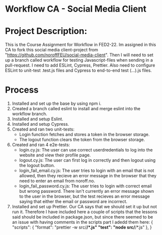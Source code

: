 # Workflow CA - Social Media Client

# Project Description:

This is the Course Assignment for Workflow in FED2-22.
Im assigned in this CA to fork this social media client-project from "https://github.com/noroffFEU/social-media-client".
Then I will need to set up a branch called workflow for testing Javascript-files when sending in a pull-request.
I need to add ESLint, Cypress, Prettier. Also need to configure ESLint to unit-test .test.js files and Cypress to end-to-end test (...).js files.


# Process

1. Installed and set up the base by using npm i.
2. Created a branch called eslint to install and merge eslint into the workflow branch.
3. Installed and setup Eslint.
4. Installed and setup Cypress.
5. Created and ran two unit-tests:
    - Login function fetches and stores a token in the browser storage.
    - The logout function clears the token from the browser storage.
6. Created and ran 4 e2e-tests:
    - login.cy.js: The user can use correct userdredentials to log into the website and view their profile page.
    - logout.cy.js: The user can first log in correctly and then logout using the logout button.
    - login_fail_email.cy.js: The user tries to login with an email that is not allowed, then they recieve an error message in the browser that they need to enter an email from noroff.no.
    - login_fail_password.cy.js: The user tries to login with correct email but wrong password. There isn't currently an error message shown to the user in the browser, but the test recieves an error message saying that either the email or password are incorrect.
7. Installed and set up Prettier. Our CA says that we should set it up but not run it. 
   Therefore I have included here a couple of scripts that the lessons said should be included in package.json, but since there seemed to be an issue with having comments in the scripts part I adedd them here:
   {
    "scripts": {
    "format": "prettier -w src/**/*.js"
    "test": "node src/**/*.js"
    },
   }